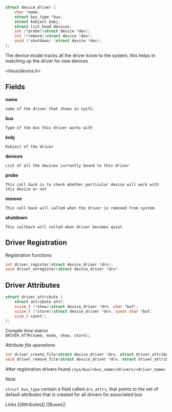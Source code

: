```c
struct device_driver {
	char *name;
	struct bus_type *bus;
	struct kobject kobj;
	struct list_head devices;
	int (*probe)(struct device *dev);
	int (*remove)(struct device *dev);
	void (*shutdown) (struct device *dev);
};
```
The device model tracks all the driver know to the system, this helps in matching up the driver for new devices

*<linux/device.h>*
## Fields
**name**

	name of the driver that shows in sysfs.

**bus**

	Type of the bus this driver works with

**kobj**

	Kobject of the driver

**devices**

	List of all the devices currently bound to this driver

**probe**

	This call back is to check whether particular device will work with this device or not

**remove**

	This call back will called when the driver is removed from system

**shutdown**

	This callback will called when driver becomes quiet

## Driver Registration

Registration functions
```c
int driver_register(struct device_driver *drv);
void driver_unregister(struct device_driver *drv)
```

## Driver Attributes

```c
struct driver_attribute {
	struct attribute attr;
	ssize_t (*show)(struct device_driver *drv, char *buf);
	ssize_t (*store)(struct device_driver *drv, const char *buf,
	size_t count);
};
```

*Compile time macro*  
	`DRIVER_ATTR(name, mode, show, store);`

*Attribute file operations*

```c
int driver_create_file(struct device_driver *drv, struct driver_attribute *attr);
void driver_remove_file(struct device_driver *drv, struct driver_attribute *attr);
```

After registration drivers found `/sys/bus/<bus_name>/drivers/<driver_name>` 

>[!note]
>`struct bus_type` contain a field called `drv_attrs`, that points to the set of default attributes that is created for all drivers for associated bus
>

Links
[[Attributes]]
[[Buses]]